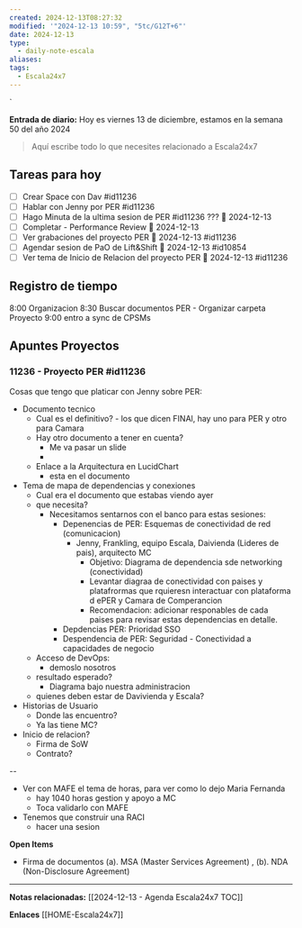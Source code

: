 ```yaml
---
created: 2024-12-13T08:27:32
modified: '"2024-12-13 10:59", "5tc/G12T+6"'
date: 2024-12-13
type:
  - daily-note-escala
aliases: 
tags:
  - Escala24x7
---
```

`


**Entrada de diario:** 
Hoy es viernes 13 de diciembre, estamos en la semana 50 del año 2024

> Aquí escribe todo lo que necesites relacionado a Escala24x7


## Tareas para hoy
- [ ] Crear Space con Dav #id11236 
- [ ] Hablar con Jenny por PER #id11236 
- [ ] Hago Minuta de la ultima sesion de PER #id11236 ??? 📅 2024-12-13 
- [ ] Completar - Performance Review  📅 2024-12-13 
- [ ] Ver grabaciones del proyecto PER 📅 2024-12-13 #id11236
- [ ] Agendar sesion de PaO de Lift&Shift 📅 2024-12-13 #id10854 
- [ ] Ver tema de Inicio de Relacion del proyecto PER 📅 2024-12-13  #id11236

## Registro de tiempo
8:00 Organizacion
8:30 Buscar documentos PER - Organizar carpeta Proyecto
9:00 entro a sync de CPSMs


## Apuntes Proyectos

### 11236 - Proyecto PER #id11236

Cosas que tengo que platicar con Jenny sobre PER:
- Documento tecnico
	- Cual es el definitivo? - los que dicen FINAl, hay uno para PER y otro para Camara
	- Hay otro documento a tener en cuenta?
		- Me va pasar un slide
		- 
	- Enlace a la Arquitectura en LucidChart
		- esta en el documento
- Tema de mapa de dependencias y conexiones
	- Cual era el documento que estabas viendo ayer
	- que necesita? 
		- Necesitamos sentarnos con el banco para estas sesiones:
			- Depenencias de PER: Esquemas de conectividad de red (comunicacion)
				- Jenny, Frankling, equipo Escala, Daivienda (Lideres de pais), arquitecto MC
					- Objetivo: Diagrama de dependencia sde networking (conectividad)
					- Levantar diagraa de conectividad con paises y platafrormas que rquieresn interactuar con plataforma d ePER y Camara de Comperancion
					- Recomendacion: adicionar responables de cada paises para revisar estas dependencias en detalle.
			- Depdencias PER: Prioridad SSO
			- Despendencia de PER: Seguridad - Conectividad a capacidades de negocio
	- Acceso de DevOps:
		- demoslo nosotros
	- resultado esperado? 
		- Diagrama bajo nuestra administracion
	- quienes deben estar de Davivienda y Escala?
- Historias de Usuario
	- Donde las encuentro?
	- Ya las tiene MC?
- Inicio de relacion?
	- Firma de SoW
	- Contrato?

--
- Ver con MAFE el tema de horas, para ver como lo dejo Maria Fernanda
	- hay 1040 horas gestion y apoyo a MC
	- Toca validarlo con MAFE
- Tenemos que construir una RACI
	- hacer una sesion

**Open Items**
- Firma de documentos (a). MSA (Master Services Agreement)  , (b). NDA (Non-Disclosure Agreement)



----
**Notas relacionadas:**
[[2024-12-13 - Agenda Escala24x7 TOC]]


**Enlaces**
[[HOME-Escala24x7]]

